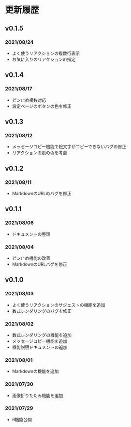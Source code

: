 # 更新履歴

## v0.1.5
### 2021/08/24
- よく使うリアクションの複数行表示
- お気に入りのリアクションの指定

## v0.1.4
### 2021/08/17
- ピン止め複数対応
- 設定ページのボタンの色を修正

## v0.1.3
### 2021/08/12
- メッセージコピー機能で絵文字がコピーできないバグの修正
- リアクションの肌の色を考慮

## v0.1.2
### 2021/08/11
- MarkdownのURLのバグを修正

## v0.1.1
### 2021/08/06
- ドキュメントの整理

### 2021/08/04
- ピン止め機能の改善
- MarkdownのURLバグを修正

## v0.1.0
### 2021/08/03
- よく使うリアクションのサジェストの機能を追加
- 数式レンダリングのバグを修正

### 2021/08/02
- 数式レンダリングの機能を追加
- メッセージコピー機能を追加
- 機能説明ドキュメントの追加

### 2021/08/01
- Markdownの機能を追加

### 2021/07/30
- 画像折りたたみ機能を追加

### 2021/07/29
- 6機能公開

